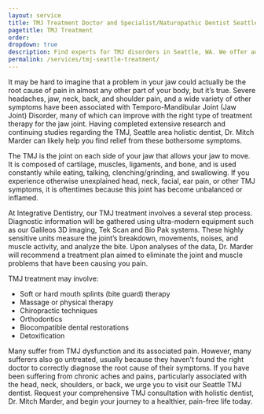 ```yaml
---
layout: service
title: TMJ Treatment Doctor and Specialist/Naturopathic Dentist Seattle, WA
pagetitle: TMJ Treatment
order:
dropdown: true
description: Find experts for TMJ disorders in Seattle, WA. We offer advanced TMJ treatment and other dental services in Seattle, WA and surrounding areas.
permalink: /services/tmj-seattle-treatment/
---
```


It may be hard to imagine that a problem in your jaw could actually be the root cause of pain in almost any other part of your body, but it’s true. Severe headaches, jaw, neck, back, and shoulder pain, and a wide variety of other symptoms have been associated with Temporo-Mandibular Joint (Jaw Joint) Disorder, many of which can improve with the right type of treatment therapy for the jaw joint. Having completed extensive research and continuing studies regarding the TMJ, Seattle area holistic dentist, Dr. Mitch Marder can likely help you find relief from these bothersome symptoms.

The TMJ is the joint on each side of your jaw that allows your jaw to move. It is composed of cartilage, muscles, ligaments, and bone, and is used constantly while eating, talking, clenching/grinding, and swallowing. If you experience otherwise unexplained head, neck, facial, ear pain, or other TMJ symptoms, it is oftentimes because this joint has become unbalanced or inflamed.

At Integrative Dentistry, our TMJ treatment involves a several step process. Diagnostic information will be gathered using ultra-modern equipment such as our Galileos 3D imaging, Tek Scan and Bio Pak systems. These highly sensitive units measure the joint’s breakdown, movements, noises, and muscle activity, and analyze the bite. Upon analyses of the data, Dr. Marder will recommend a treatment plan aimed to eliminate the joint and muscle problems that have been causing you pain.

TMJ treatment may involve:

* Soft or hard mouth splints (bite guard) therapy
* Massage or physical therapy
* Chiropractic techniques
* Orthodontics
* Biocompatible dental restorations
* Detoxification

Many suffer from TMJ dysfunction and its associated pain. However, many sufferers also go untreated, usually because they haven’t found the right doctor to correctly diagnose the root cause of their symptoms. If you have been suffering from chronic aches and pains, particularly associated with the head, neck, shoulders, or back, we urge you to visit our Seattle TMJ dentist. Request your comprehensive TMJ consultation with holistic dentist, Dr. Mitch Marder, and begin your journey to a healthier, pain-free life today.
